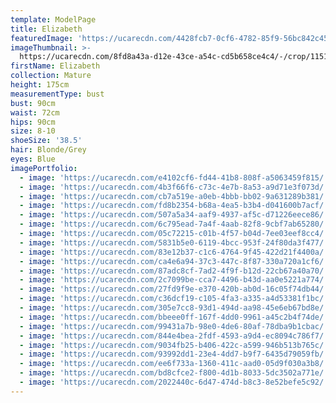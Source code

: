 ```yaml
---
template: ModelPage
title: Elizabeth
featuredImage: 'https://ucarecdn.com/4428fcb7-0cf6-4782-85f9-56bc842c458b/'
imageThumbnail: >-
  https://ucarecdn.com/8fd8a43a-d12e-43ce-a54c-cd5b658ce4c4/-/crop/1151x1411/134,0/-/preview/
firstName: Elizabeth
collection: Mature
height: 175cm
measurementType: bust
bust: 90cm
waist: 72cm
hips: 90cm
size: 8-10
shoeSize: '38.5'
hair: Blonde/Grey
eyes: Blue
imagePortfolio:
  - image: 'https://ucarecdn.com/e4102cf6-fd44-41b8-808f-a5063459f815/'
  - image: 'https://ucarecdn.com/4b3f66f6-c73c-4e7b-8a53-a9d71e3f073d/'
  - image: 'https://ucarecdn.com/cb7a519e-a0eb-4bbb-bb02-9a631289b381/'
  - image: 'https://ucarecdn.com/fd8b2354-b68a-4ea5-b3b4-d041600b7acf/'
  - image: 'https://ucarecdn.com/507a5a34-aaf9-4937-af5c-d71226eece86/'
  - image: 'https://ucarecdn.com/6c795ead-7a4f-4aab-82f8-9cbf7ab65280/'
  - image: 'https://ucarecdn.com/05c72215-c01b-4f57-b04d-7ee03eef8cc4/'
  - image: 'https://ucarecdn.com/5831b5e0-6119-4bcc-953f-24f80da3f477/'
  - image: 'https://ucarecdn.com/83e12b37-c1c6-4764-9f45-422d21f4400a/'
  - image: 'https://ucarecdn.com/ca4e6a94-37c3-447c-8f87-330a720a1cf6/'
  - image: 'https://ucarecdn.com/87adc8cf-7ad2-4f9f-b12d-22cb67a40a70/'
  - image: 'https://ucarecdn.com/2c7099be-cca7-4496-b43d-aa0e5221a774/'
  - image: 'https://ucarecdn.com/27fd9f9e-e370-420b-ab0d-16c05f74db44/'
  - image: 'https://ucarecdn.com/c36dcf19-c105-4fa3-a335-a4d53381f1bc/'
  - image: 'https://ucarecdn.com/305e7cc8-93d1-494d-aa98-45e6eb67bd8e/'
  - image: 'https://ucarecdn.com/bbeee0ff-167f-4dd0-9961-a45c2b4f74de/'
  - image: 'https://ucarecdn.com/99431a7b-98e0-4de6-80af-78dba9b1cbac/'
  - image: 'https://ucarecdn.com/844e4bea-2fdf-4593-a9d4-ec8094c786f7/'
  - image: 'https://ucarecdn.com/9034fb25-b406-422c-a599-946b513b765c/'
  - image: 'https://ucarecdn.com/93992dd1-23e4-4dd7-b9f7-6435d79059fb/'
  - image: 'https://ucarecdn.com/ee6f733a-1360-411c-aad0-05d9f030a3b8/'
  - image: 'https://ucarecdn.com/bd8cfce2-f800-4d1b-8033-5dc3502a771e/'
  - image: 'https://ucarecdn.com/2022440c-6d47-474d-b8c3-8e52befe5c92/'
---
```



